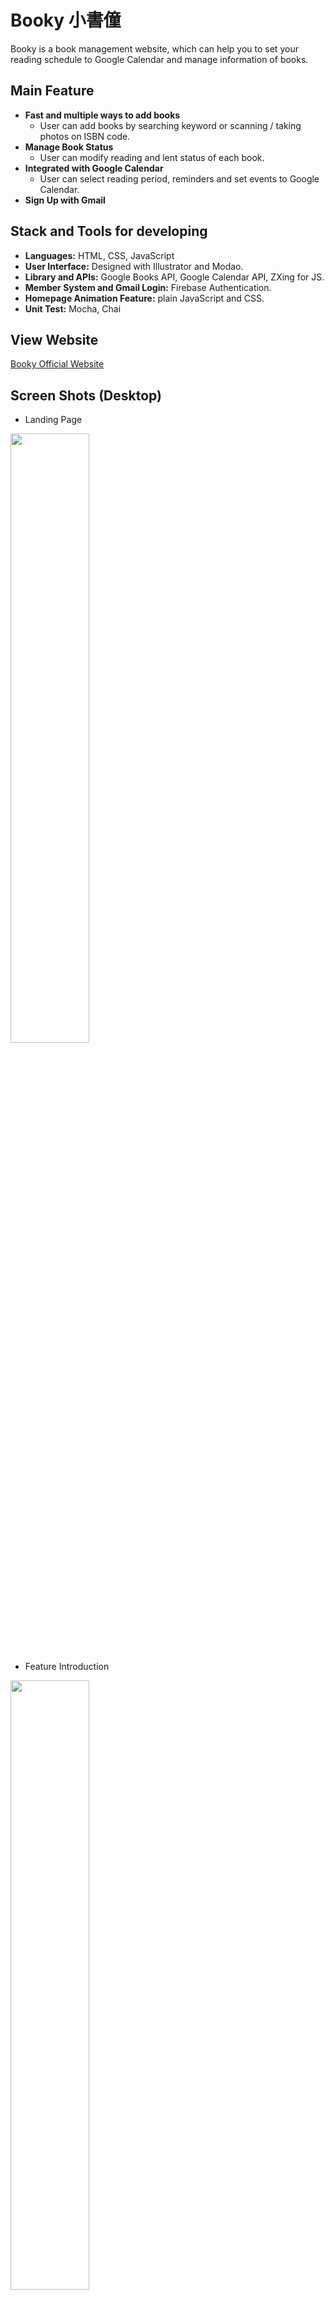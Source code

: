 # Booky 小書僮
Booky is a book management website, which can help you to set your reading schedule to Google Calendar and manage information of books.

## Main Feature
* **Fast and multiple ways to add books**
  * User can add books by searching keyword or scanning / taking photos on ISBN code.
* **Manage Book Status**
  * User can modify reading and lent status of each book.
* **Integrated with Google Calendar**
  * User can select reading period, reminders and set events to Google Calendar.
* **Sign Up with Gmail**

## Stack and Tools for developing
* **Languages:** HTML, CSS, JavaScript
* **User Interface:** Designed with Illustrator and Modao.
* **Library and APIs:** Google Books API, Google Calendar API, ZXing for JS.
* **Member System and Gmail Login:** Firebase Authentication.
* **Homepage Animation Feature:** plain JavaScript and CSS.
* **Unit Test:** Mocha, Chai

## View Website
[Booky Official Website](https://booky-217508.firebaseapp.com/)

## Screen Shots (Desktop)
* Landing Page
<img width="50%" height="auto" src="https://i.imgur.com/crqIG8c.png">

* Feature Introduction
<img width="50%" height="auto" src="https://i.imgur.com/b1ZUp2t.jpg">

* Home Page 
<img width="50%" height="auto" src="https://i.imgur.com/6PHcYB5.png">

* Add book by scanning ISBN code
<img width="50%" height="auto" src="https://i.imgur.com/jFuLyZS.gif">

* Menu and Book Shelf Page
<img width="50%" height="auto" src="https://i.imgur.com/OdVCCVm.png">

* Infomation of each book
<img width="50%" height="auto" src="https://i.imgur.com/UWdrIdM.png">

## Screen Shots (Mobile)
<img align="left" width="80%" height="auto" src="https://i.imgur.com/MEEEDgi.jpg">

* Add book by taking photo on ISBN code
<img width="25%" height="auto" src="https://i.imgur.com/SkDisBw.gif">
